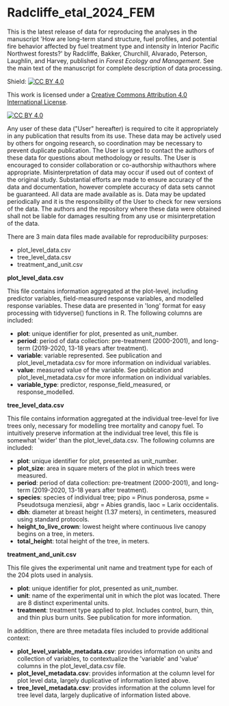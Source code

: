 # Radcliffe_etal_2024_FEM

This is the latest release of data for reproducing the analyses in the manuscript 'How are long-term stand structure, fuel profiles, and potential fire behavior affected by fuel treatment type and intensity in Interior Pacific Northwest forests?' by Radcliffe, Bakker, Churchill, Alvarado, Peterson, Laughlin, and Harvey, published in *Forest Ecology and Management*. See the main text of the manuscript for complete description of data processing.

Shield: [![CC BY 4.0][cc-by-shield]][cc-by]

This work is licensed under a
[Creative Commons Attribution 4.0 International License][cc-by].

[![CC BY 4.0][cc-by-image]][cc-by]

[cc-by]: http://creativecommons.org/licenses/by/4.0/
[cc-by-image]: https://i.creativecommons.org/l/by/4.0/88x31.png
[cc-by-shield]: https://img.shields.io/badge/License-CC%20BY%204.0-lightgrey.svg 

Any user of these data ("User" hereafter) is required to cite it appropriately in any publication that results from its use. These data may be actively used by others for ongoing research, so coordination may be necessary to prevent duplicate 
publication. The User is urged to contact the authors of these data for questions about methodology or results. The User is encouraged to consider collaboration or co-authorship withauthors where appropriate. Misinterpretation of data may occur if used out of context of the original study. Substantial efforts are made to ensure accuracy of the data and documentation, however complete accuracy of data sets cannot be guaranteed. All data are made available as is. Data may be updated periodically and it is the responsibility of the User to check for new versions of the data. The authors and the repository where these data were obtained shall not be liable for damages resulting from any use or misinterpretation of the data.

There are 3 main data files made available for reproducibility purposes:

* plot_level_data.csv
* tree_level_data.csv
* treatment_and_unit.csv


**plot_level_data.csv**

This file contains information aggregated at the plot-level, including predictor variables, field-measured response variables, and modelled response variables.  These data are presented in 'long' format for easy processing with tidyverse() functions in R.  The following columns are included:

* **plot**: unique identifier for plot, presented as unit_number.
* **period**: period of data collection: pre-treatment (2000-2001), and long-term (2019-2020, 13-18 years after treatment).
* **variable**: variable represented.  See publication and plot_level_metadata.csv for more information on individual variables.
* **value**: measured value of the variable.  See publication and plot_level_metadata.csv for more information on individual variables. 
* **variable_type**: predictor, response_field_measured, or response_modelled.


**tree_level_data.csv**

This file contains information aggregated at the individual tree-level for live trees only, necessary for modelling tree mortality and canopy fuel.  To intuitively preserve information at the individual tree level, this file is somewhat 'wider' than the plot_level_data.csv.  The following columns are included:

* **plot**: unique identifier for plot, presented as unit_number.
* **plot_size**: area in square meters of the plot in which trees were measured.
* **period**: period of data collection: pre-treatment (2000-2001), and long-term (2019-2020, 13-18 years after treatment).
* **species**: species of individual tree; pipo = Pinus ponderosa, psme = Pseudotsuga menziesii, abgr = Abies grandis, laoc = Larix occidentalis.
* **dbh**: diameter at breast height (1.37 meters), in centimeters, measured using standard protocols.
* **height_to_live_crown**: lowest height where continuous live canopy begins on a tree, in meters.
* **total_height**: total height of the tree, in meters.


**treatment_and_unit.csv**

This file gives the experimental unit name and treatment type for each of the 204 plots used in analysis. 

* **plot**: unique identifier for plot, presented as unit_number.
* **unit**: name of the experimental unit in which the plot was located.  There are 8 distinct experimental units.
* **treatment**: treatment type applied to plot.  Includes control, burn, thin, and thin plus burn units.  See publication for more information.


In addition, there are three metadata files included to provide additional context:
* **plot_level_variable_metadata.csv**: provides information on units and collection of variables, to contextualize the 'variable' and 'value' columns in the plot_level_data.csv file.
* **plot_level_metadata.csv**: provides information at the column level for plot level data, largely duplicative of information listed above.
* **tree_level_metadata.csv**: provides information at the column level for tree level data, largely duplicative of information listed above. 
